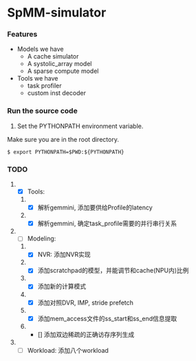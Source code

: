 # SpMM-simulator

### Features
- Models we have
  - A cache simulator
  - A systolic_array model
  - A sparse compute model
- Tools we have
  - task profiler
  - custom inst decoder

### Run the source code
1. Set the PYTHONPATH environment variable. 

Make sure you are in the root directory.
```
$ export PYTHONPATH=$PWD:${PYTHONPATH}
```

### TODO
1. - [x] Tools: 
   1. - [x] 解析gemmini, 添加要供给Profile的latency
   2. - [x] 解析gemmini, 确定task_profile需要的并行串行关系
2. - [ ] Modeling:
   1. - [x] NVR: 添加NVR实现 
   2. - [x] 添加scratchpad的模型，并能调节和cache(NPU内)比例
   3. - [x] 添加新的计算模式
   4. - [x] 添加对照DVR, IMP, stride prefetch
   5. - [x] 添加mem_access文件的ss_start和ss_end信息提取
   6. - [] 添加双边稀疏的正确访存序列生成
3. - [ ] Workload: 添加八个workload
